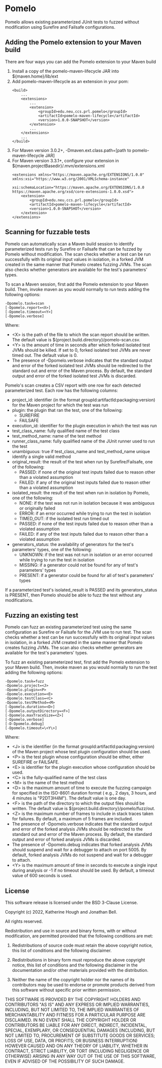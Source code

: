 # Pomelo

Pomelo allows existing parameterized JUnit tests to fuzzed without modification using Surefire and Failsafe
configurations.

## Adding the Pomelo extension to your Maven build

There are four ways you can add the Pomelo extension to your Maven build

1. Install a copy of the pomelo-maven-lifecycle JAR into ${maven.home}/lib/ext
2. Add pomelo-maven-lifecycle as an extension in your pom:
   ```
   <build>
       ...
       <extensions>
           ...
           <extension>
               <groupId>edu.neu.ccs.prl.pomelo</groupId>
               <artifactId>pomelo-maven-lifecycle</artifactId>
               <version>1.0.0-SNAPSHOT</version>
           </extension>
           ...
       </extensions>
       ...
   </build>
   ```
3. For Maven version 3.0.2+, -Dmaven.ext.class.path=[path to pomelo-maven-lifecycle JAR]
4. For Maven version 3.3.1+, configure your extension in ${maven.projectBasedir}/.mvn/extensions.xml
   ```
   <extensions xmlns="https://maven.apache.org/EXTENSIONS/1.0.0" xmlns:xsi="https://www.w3.org/2001/XMLSchema-instance"
               xsi:schemaLocation="https://maven.apache.org/EXTENSIONS/1.0.0 https://maven.apache.org/xsd/core-extensions-1.0.0.xsd">
       <extension>
           <groupId>edu.neu.ccs.prl.pomelo</groupId>
           <artifactId>pomelo-maven-lifecycle</artifactId>
           <version>1.0.0-SNAPSHOT</version>
       </extension>
   </extensions>
   ```

## Scanning for fuzzable tests

Pomelo can automatically scan a Maven build session to identify parameterized tests run by Surefire or Failsafe that
can be fuzzed by Pomelo without modification.
The scan checks whether a test can be run successfully with its original input values in isolation, in a forked JVM
created in the same manner that Pomelo creates fuzzing JVMs.
The scan also checks whether generators are available for the test's parameters' types.

To scan a Maven session, first add the Pomelo extension to your Maven build.
Then, invoke maven as you would normally to run tests adding the following options:

```
-Dpomelo.task=scan
[-Dpomelo.report=<X>]
[-Dpomelo.timeout=<Y>]
[-Dpomelo.verbose]
```

Where:

* \<X\> is the path of the file to which the scan report should be written.
  The default value is ${project.build.directory}/pomelo-scan.csv.
* \<Y\> is the amount of time in seconds after which forked isolated test JVMs should be killed.
  If set to 0, forked isolated test JVMs are never timed out. The default value is 0.
* The presence of -Dpomelo.verbose indicates that the standard output and error of the
  forked isolated test JVMs should be redirected to the standard out and error of the Maven process. By default, the
  standard output and error of the forked isolated test JVMs is discarded.

Pomelo's scan creates a CSV report with one row for each detected parameterized test.
Each row has the following columns:

- project_id: identifier (in the format groupId:artifactId:packaging:version) for the Maven project for which the test
  was run
- plugin: the plugin that ran the test, one of the following:
    - SUREFIRE
    - FAILSAFE
- execution_id: identifier for the plugin execution in which the test was run
- test_class_name: fully qualified name of the test class
- test_method_name: name of the test method
- runner_class_name: fully qualified name of the JUnit runner used to run the test
- unambiguous: true if test_class_name and test_method_name unique identify a single valid method
- original_result: the result of the test when run by Surefire/Failsafe, one of the following:
    - PASSED: if none of the original test inputs failed due to reason other than a violated assumption
    - FAILED: if any of the original test inputs failed due to reason other than a violated assumption
- isolated_result: the result of the test when run in isolation by Pomelo, one of the following:
    - NONE: if the test was not run in isolation because it was ambiguous or originally failed
    - ERROR: if an error occurred while trying to run the test in isolation
    - TIMED_OUT: if the isolated test run timed out
    - PASSED: if none of the test inputs failed due to reason other than a violated assumption
    - FAILED: if any of the test inputs failed due to reason other than a violated assumption
- generators_status: the availability of generators for the test's parameters' types, one of the following:
    - UNKNOWN: if the test was not run in isolation or an error occurred while trying to run the test in isolation
    - MISSING: if a generator could not be found for any of test's parameters' types
    - PRESENT: if a generator could be found for all of test's parameters' types

If a parameterized test's isolated_result is PASSED and its generators_status is PRESENT, then Pomelo should be able to
fuzz the test without any modifications.

## Fuzzing an existing test

Pomelo can fuzz an existing parameterized test using the same configuration as Surefire or Failsafe for the
JVM use to run test.
The scan checks whether a test can be run successfully with its original input values in isolation, in a forked JVM
created in the same manner that Pomelo creates fuzzing JVMs.
The scan also checks whether generators are available for the test's parameters' types.

To fuzz an existing parameterized test, first add the Pomelo extension to your Maven build.
Then, invoke maven as you would normally to run the test adding the following options:

```
-Dpomelo.task=fuzz 
-Dpomelo.project=<J> 
-Dpomelo.plugin=<P> 
-Dpomelo.execution=<E> 
-Dpomelo.testClass=<C> 
-Dpomelo.testMethod=<M>
[-Dpomelo.duration=<D>]
[-Dpomelo.outputDirectory=<F>]
[-Dpomelo.maxTraceSize=<Z>]
[-Dpomelo.verbose]
[-D-Dpomelo.debug]
[-Dpomelo.timeout=\<Y\>]
```

Where:

* \<J\> is the identifier (in the format groupId:artifactId:packaging:version) of the Maven project whose test plugin
  configuration
  should be used.
* \<P\> is the test plugin whose configuration should be either, either SUREFIRE or FAILSAFE.
* \<E\> is identifier for the plugin execution whose configuration should be used.
* \<C\> is the fully-qualified name of the test class
* \<M\> is the name of the test method
* \<D\> is the maximum amount of time to execute the fuzzing campaign for specified in the ISO-8601 duration format (
  e.g., 2 days, 3 hours, and 4 minutes is "P2DT3H4M"). The default value is one day.
* \<F\> is the path of the directory to which the output files should be written.
  The default value is ${project.build.directory}/pomelo/fuzz/out.
* \<Z\> is the maximum number of frames to include in stack traces taken for failures. By default, a maximum of 5 frames
  are included.
* The presence of -Dpomelo.verbose indicates that the standard output and error of the
  forked analysis JVMs should be redirected to the standard out and error of the Maven process. By default, the
  standard output and error of forked analysis JVMs is discarded.
* The presence of -Dpomelo.debug indicates that forked analysis JVMs should suspend and wait for a debugger to attach
  on port 5005. By default, forked analysis JVMs do not suspend and wait for a debugger to attach.
* \<Y\> is the maximum amount of time in seconds to execute a single input during analysis or -1 if no timeout should be
  used. By default, a timeout value of 600 seconds is used.

## License

This software release is licensed under the BSD 3-Clause License.

Copyright (c) 2022, Katherine Hough and Jonathan Bell.

All rights reserved.

Redistribution and use in source and binary forms, with or without modification, are permitted provided that the
following conditions are met:

1. Redistributions of source code must retain the above copyright notice, this list of conditions and the following
   disclaimer.

2. Redistributions in binary form must reproduce the above copyright notice, this list of conditions and the following
   disclaimer in the documentation and/or other materials provided with the distribution.

3. Neither the name of the copyright holder nor the names of its contributors may be used to endorse or promote products
   derived from this software without specific prior written permission.

THIS SOFTWARE IS PROVIDED BY THE COPYRIGHT HOLDERS AND CONTRIBUTORS "AS IS"
AND ANY EXPRESS OR IMPLIED WARRANTIES, INCLUDING, BUT NOT LIMITED TO, THE IMPLIED WARRANTIES OF MERCHANTABILITY AND
FITNESS FOR A PARTICULAR PURPOSE ARE DISCLAIMED. IN NO EVENT SHALL THE COPYRIGHT HOLDER OR CONTRIBUTORS BE LIABLE FOR
ANY DIRECT, INDIRECT, INCIDENTAL, SPECIAL, EXEMPLARY, OR CONSEQUENTIAL DAMAGES (INCLUDING, BUT NOT LIMITED TO,
PROCUREMENT OF SUBSTITUTE GOODS OR SERVICES; LOSS OF USE, DATA, OR PROFITS; OR BUSINESS INTERRUPTION) HOWEVER CAUSED AND
ON ANY THEORY OF LIABILITY, WHETHER IN CONTRACT, STRICT LIABILITY, OR TORT (INCLUDING NEGLIGENCE OR OTHERWISE) ARISING
IN ANY WAY OUT OF THE USE OF THIS SOFTWARE, EVEN IF ADVISED OF THE POSSIBILITY OF SUCH DAMAGE.